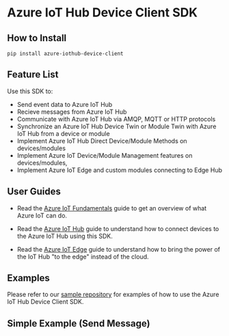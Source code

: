 # Azure IoT Hub Device Client SDK

## How to Install

```
pip install azure-iothub-device-client
```

## Feature List

Use this SDK to:

* Send event data to Azure IoT Hub
* Recieve messages from Azure IoT Hub
* Communicate with Azure IoT Hub via AMQP, MQTT or HTTP protocols
* Synchronize an Azure IoT Hub Device Twin or Module Twin with Azure IoT Hub from a device or module
* Implement Azure IoT Hub Direct Device/Module Methods on devices/modules
* Implement Azure IoT Device/Module Management features on devices/modules,
* Implement Azure IoT Edge and custom modules connecting to Edge Hub

## User Guides
* Read the [Azure IoT Fundamentals][Azure IoT Fundamentals] guide to get an overview of what Azure IoT can do.

* Read the [Azure IoT Hub][Azure IoT Hub Documentation] guide to understand how to connect devices to the Azure IoT Hub using this SDK.

* Read the [Azure IoT Edge][Azure IoT Edge] guide to understand how to bring the power of the IoT Hub "to the edge" instead of the cloud.

## Examples

Please refer to our [sample repository][Python Device SDK Sample Repository] for examples of how to use the Azure IoT Hub Device Client SDK.


## Simple Example (Send Message)



[Azure IoT Fundamentals]: https://docs.microsoft.com/en-us/azure/iot-fundamentals/
[Azure IoT Hub Documentation]: https://docs.microsoft.com/en-us/azure/iot-hub/
[Azure IoT Edge]:
https://docs.microsoft.com/en-us/azure/iot-edge/
[Python Device SDK Sample Repository]: https://github.com/Azure/azure-iot-sdk-python/tree/master/device/samples